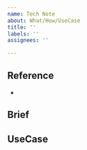 ```yaml
---
name: Tech Note
about: What/How/UseCase
title: ''
labels: ''
assignees: ''

---
```


## Reference
- []()

## Brief

## UseCase
